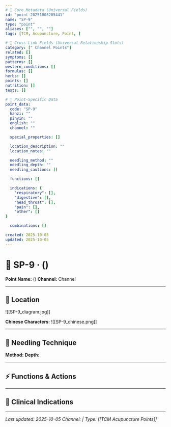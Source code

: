 ```yaml
---
# 🔹 Core Metadata (Universal Fields)
id: "point-20251005205441"
name: "SP-9"
type: "point"
aliases: ["", "", ""]
tags: [TCM, Acupuncture, Point, ]

# 🔹 Cross-Link Fields (Universal Relationship Slots)
category: [" Channel Points"]
related: []
symptoms: []
patterns: []
western_conditions: []
formulas: []
herbs: []
points: []
nutrition: []
tests: []

# 🔹 Point-Specific Data
point_data:
  code: "SP-9"
  hanzi: ""
  pinyin: ""
  english: ""
  channel: ""

  special_properties: []

  location_description: ""
  location_notes: ""

  needling_method: ""
  needling_depth: ""
  needling_cautions: []

  functions: []

  indications: {
    "respiratory": [],
    "digestive": [],
    "head_throat": [],
    "pain": [],
    "other": []
}

  combinations: []

created: 2025-10-05
updated: 2025-10-05
---
```


# 📍 SP-9 ·  ()

**Point Name:**  ()
**Channel:**  Channel

---

## 📍 Location



![[SP-9_diagram.jpg]]

**Chinese Characters:** ![[SP-9_chinese.png]]

---

## 🔧 Needling Technique

**Method:** 
**Depth:** 

---

## ⚡ Functions & Actions

---

## 🎯 Clinical Indications

---

*Last updated: 2025-10-05*
*Channel:  | Type: [[TCM Acupuncture Points]]*
